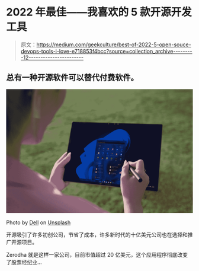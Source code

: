 # 2022 年最佳——我喜欢的 5 款开源开发工具

> 原文：<https://medium.com/geekculture/best-of-2022-5-open-souce-devops-tools-i-love-e718853f4bcc?source=collection_archive---------12----------------------->

## 总有一种开源软件可以替代付费软件。

![](img/330f251c7943c47bf7d91cc14100951c.png)

Photo by [Dell](https://unsplash.com/@dell?utm_source=medium&utm_medium=referral) on [Unsplash](https://unsplash.com?utm_source=medium&utm_medium=referral)

开源吸引了许多初创公司，节省了成本，许多新时代的十亿美元公司也在选择和推广开源项目。

Zerodha 就是这样一家公司，目前市值超过 20 亿美元，这个应用程序彻底改变了股票经纪业…